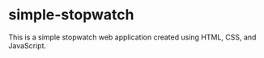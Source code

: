 # simple-stopwatch
This is a simple stopwatch web application created using HTML, CSS, and JavaScript.
